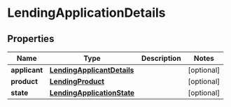 

# LendingApplicationDetails

## Properties

Name | Type | Description | Notes
------------ | ------------- | ------------- | -------------
**applicant** | [**LendingApplicantDetails**](LendingApplicantDetails.md) |  |  [optional]
**product** | [**LendingProduct**](LendingProduct.md) |  |  [optional]
**state** | [**LendingApplicationState**](LendingApplicationState.md) |  |  [optional]




